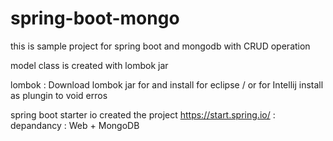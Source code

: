 # spring-boot-mongo
this is sample project for spring boot and mongodb with CRUD operation

model class is created with lombok jar

lombok : Download lombok jar for and install for eclipse / or for Intellij install as plungin to void erros

spring boot starter io created the project https://start.spring.io/ : depandancy : Web + MongoDB

